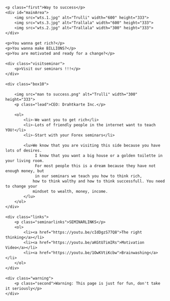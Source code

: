 <!DOCTYPE html>
<html lang="en">
<head>
    <meta charset="UTF-8">
    <meta http-equiv="X-UA-Compatible" content="IE=edge">
    <meta name="viewport" content="width=device-width, initial-scale=1.0">
    <title>way to success</title>
    <link rel="stylesheet" href="Way to success.css">
    <link rel="stylesheet" href="wtsmobile.css">
</head>
<body>
    
    <p class="first">Way to success</p>
    <div id="mainArea">
        <img src="wts.1.jpg" alt="Trulli" width="600" height="333">
        <img src="wts.3.jpg" alt="Trallala" width="600" height="333">
        <img src="wts.2.jpg" alt="Trallala" width="300" height="333">
    </div>
    
    <p>You wanna get rich?</p>
    <p>You wanna make BILLIONS?</p>
    <p>You are motivated and ready for a change?</p>

    <div class="visitseminar">
        <p>Visit our seminars !!!</p>
    </div>

    <div class="box10">

        <img src="man to success.png" alt="Trulli" width="300" height="333">
        <p class="lead">CEO: Drahtkarte Inc.</p>

        <ol>
            <li>-We want you to get rich</li>
            <li>-Lots of friendly people in the internet want to teach YOU!</li>
            <li>-Start with your Forex seminars</li>
           
            <lu>We know that you are visiting this side because you have lots of desires.
                 I know that you want a big house or a golden toilette in your living room.
                 For most people this is a dream because they have not enough money, but 
                 in our seminars we teach you how to think rich,
                how to think walthy and how to think successfull. You need to change your 
                mindset to wealth, money, income.
            </lu>
        </ol>
    </div>

    <div class="links">
        <p class="seminarlinks">SEMINARLINKS</p>
        <ol>
            <li><a href="https://youtu.be/cIdDgzS77Q8">The right thinking</a></li>
            <li><a href="https://youtu.be/aKGtU7imIRs">Motivation Video</a></li>
            <li><a href="https://youtu.be/1OwKVtiKcbw">Brainwashing</a></li>
        </ol>
    </div>
       
    <div class="warning">
        <p class="second">Warning: This page is just for fun, don't take it seriously</p>
    </div>


</body>
</html>

